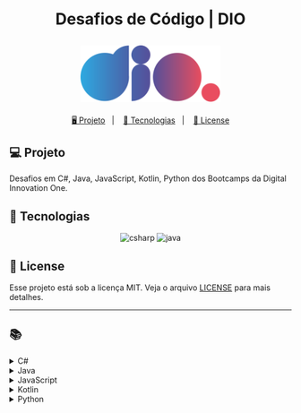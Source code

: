 <h1 align="center">
  Desafios de Código | DIO
</h1>

<h2 align="center">
  <img src="./assets/logo-full.svg" width="250px">
</h2>

<p align="center">
  <a href="#-projeto">🖥️ Projeto</a>&nbsp;&nbsp;&nbsp;|&nbsp;&nbsp;&nbsp;
  <a href="#-tecnologias">🚀 Tecnologias</a>&nbsp;&nbsp;&nbsp;|&nbsp;&nbsp;&nbsp;
  <a href="#-license">📝 License</a>
</p>

## 💻 Projeto

Desafios em C#, Java, JavaScript, Kotlin, Python dos Bootcamps da Digital Innovation One.

## 🚀 Tecnologias


<p align="center">
    <img src="https://img.shields.io/badge/c%23-%23239120.svg?style=for-the-badge&logo=c-sharp&logoColor=white" alt="csharp" tittle="C#">
    <img src="https://img.shields.io/badge/java-%23ED8B00.svg?style=for-the-badge&logo=java&logoColor=white" alt="java" title ="java">
</p>

## 📝 License

Esse projeto está sob a licença MIT. Veja o arquivo [LICENSE](LICENSE) para mais detalhes.

---

## 📚

<!-- C# -->
<details>
<summary><span>C#</span></summary>

| Desafio | Código |
| :-----: | :----: |
| Blobs | [🔗](./csharp/Blobs.cs) |
| Conhecendo a Sintaxe do C# | [🔗](./trainnee-carrefour/Main.cs) |
| Múltiplos de 13 | [🔗](./csharp/MultiplosDe13.cs) |
| Quadrante | [🔗](./csharp/Quadrante.cs) |
</details>

<!-- Java -->
<details>
<summary><span>Java</span></summary>

| Desafio | Código |
| :-----: | :----: |
| Animal | [🔗](./java/Animal.java) |
| Ano Bissexto? | [🔗](./java/AnoBissexto.java) |
| Conta Espaços e Vogais | [🔗](./java/ContaValores.java) |
| Dragão | [🔗](./java/Dragao.java) |
| Fábrica de Carros | [🔗](./java/FabricaDeCarros.java) |
| Fibonacci Fácil | [🔗](./java/FibonacciFacil.java) |
| Imprimindo Positivos e Média | [🔗](./java/ImprimindoValores.java) |
| Loja de Tintas | [🔗](./java/LojaDeTintas.java) |
| Nome na Vertical da Escada | [🔗](./java/NomeVerticalNaEscada.java) |
| Quitanda do Seu Zé | [🔗](./java/QuitandaDoSeuZe.java) |
| Soma de H com N Termos | [🔗](./java/SomaDeValores.java) |
| Taxa de Crescimento | [🔗](./java/TaxaDeCrescimento.java) |
| Taxa de Imposto de Renda | [🔗](./java/TaxaIR.java) |
| Tempo de Download | [🔗](./java/TempoDeDownload.java) |
| Triângulo | [🔗](./java/Triangulo.java) |
| Mesada do Sobrinho | [🔗](./java/MesadaDoSobrinho.java) |
| Download de Pacotes | [🔗](./java/DownloadDePacotes.java) |
| Leitura da Gertrudes | [🔗](./java/LeituradaGertrudes.java) |
| Lojinha de Doces | [🔗](./java/LojinhaDeDoces.java) |
| Industria da Multa | [🔗](./java/IndustriaDaMulta.java) |
| Salvando Músicas | [🔗](./java/SalvandoMusicas.java) |
| Pontos na Carteira | [🔗](./java/PontosNaCarteira.java) |
| Imóveis Disponíveis | [🔗](./java/ImoveisDisponiveis.java) |
| DC Monalds | [🔗](./java/DCMonalds.java) |
| Camarote do Blue Cold Ice Cubes | [🔗](./java/CamaroteDoBlueColdIceCubes.java) |
| Quadrante | [🔗](./java/Quadrante.java) |
| Múltiplos de 13 | [🔗](./java/MultiplosDe13.java) |
| Blobs | [🔗](./java/Blobs.java) |
| Média de idade | [🔗](./java/MediaIdade.java) |
| Qual é o seu turno? | [🔗](./java/QualSeuTurno.java) |
| A fila do banco | [🔗](./java/FilaDoBanco.java) |
| Encotrando o percentual de desconto | [🔗](./java/Percentual.java) |
| Descubra o menor múltiplo | [🔗](./java/MenorNumero.java) |
| Flecha, escudo ou espada | [🔗](./java/FlechaEscudoOuEspada.java) |
| Número feliz | [🔗](./java/NumeroFeliz.java) |
| Quantidade necessária | [🔗](./java/QuantidadeNecessaria.java) |
| Diferença entre dígitos | [🔗](./java/DiferencaEntreDigitos.java) |
| Emboscada do RPG | [🔗](./java/EmboscadaRPG.java) |
| Seus Primeiros Ifs com Java | [🔗](./trainnee-carrefour/Main.java) |
| Multiplicação Simples | [🔗](./java/MultiplicacaoSimples.java) |
| Soma Simples | [🔗](./java/SomaSimples.java) |
| Média 1 | [🔗](./java/Media1.java) |
| Pedra, Papel, Ataque Aéreo | [🔗](./java/PedraPapelAtaqueAereo.java) |
| Entrada e Saída Lendo e Pulando Nomes | [🔗](./java/EntradaSaidaLendoEPulandoNomes.java) |
| Mjölnir | [🔗](./java/Mjolnir.java) |
| Os números são iguais? | [🔗](./java/OsNumerosSaoIguais.java) |
| Somando múltiplos | [🔗](./java/SomandoMultiplos.java) |
| Uma chamada recursiva | [🔗](./java/ChamadaRecursiva.java) |
| FizzBuzz | [🔗](./java/FizzBuzz.java) |
| Busca Sequencial | [🔗](./java/BuscaSequencial.java) |
| Checagem de palíndromo | [🔗](./java/ChecagemDePalindromos.java) |
| Validação de Parênteses | [🔗](./java/ValidacaoDeParenteses.java) |
| Classificando Matrizes | [🔗](./java/ClassificandoMatrizes.java) |
| Fatorial Desajeitado  | [🔗](./java/FatorialDesajeitado.java) |
| Arrays Pares | [🔗](./java/ArraysPares.java) |
| Cálculo Simples | [🔗](./java/CalculoSimples.java) |
| Preenchimento de Vetor II | [🔗](./java/PreenchimentoDeVetor.java) |
| Reduzindo um número a zero | [🔗](./java/ReduzindoNumeroAZero.java) |
| Robô | [🔗](./java/Robo.java) |
| Contando números pares | [🔗](./java/ContandoNumerosPares.java) |
</details>

<!-- JavaScript -->
<details>
<summary><span>JavaScript</span></summary>

| Desafio | Código |
| :-----: | :----: |
| Batmain | [🔗](./js/Batmain.js) |
| Busca Sequencial | [🔗](./js/BuscaSequencial.js) |
| Cálculo Salarial | [🔗](./js/CalculoSalarial.js) |
| Calculando o Perímetro de um Triângulo Equilátero | [🔗](./js/TrianguloEquilatero.js) |
| Checagem de Palíndromos | [🔗](./js/ChecagemPalindromos.js) |
| Conta Espaços e Vogais | [🔗](./js/ContaEspacoVogais.js) |
| Coxinha de Bueno | [🔗](./js/CoxinhaDoBueno.js) |
| Data por Extenso | [🔗](./js/DataPorExtenso.js) |
| Deu a louca no gerente | [🔗](./js/LoucaNoGerente.js) |
| Duplicando zeros | [🔗](./js/DuplicandoZeros.js) |
| Encontrando o Percentual de Desconto | [🔗](./js/PercentualDesconto.js) |
| Fatorial Desajeitado | [🔗](./js/FatorialDesajeitado.js) |
| FizzBuzz | [🔗](./js/FizzBuzz.js) |
| Frota de Táxi | [🔗](./js/FrotaDeTaxi.js) |
| Funções na Prática em JavaScript | [🔗](./trainnee-carrefour/Main.js) |
| Idade em Dias | [🔗](./js/IdadeEmDias.js) |
| Inteiro ou Decimal? | [🔗](./js/InteiroOuDecimal.js) |
| Maior Valor Par e Menor Valor Ímpar | [🔗](./js/MaiorValorParMenorValorImpar.js) |
| Matriz Par e Impar | [🔗](./js/) |
| Média Final do Aluno | [🔗](./js/MediaFinal.js) |
| Mês | [🔗](./js/Mes.js) |
| Numeral romano | [🔗](./js/NumeralRomano.js) |
| Número em vetores | [🔗](./js/NumerosEmVetores.js) |
| Os Números São Iguais | [🔗](./js/NumerosIguais.js) |
| Porcentagem de diferença entre dois números | [🔗](./js/PorcentagemDiferenca.js) |
| Quadrados Perfeitos | [🔗](./js/QuadradosPerfeitos.js) |
| Removendo letras duplicadas | [🔗](./js/RemovendoLetrasDuplicadas.js) |
| Soma de Pares Consecutivos | [🔗](./js/SomaParesConsecutivos.js) |
| Somando Múltiplos | [🔗](./js/SomandoMultiplos.js) |
| Subtraindo o Produto e a Soma de um Número | [🔗](./js/SubtraindoProdutoSomaNumero.js) |
| Tartarugas Ninja | [🔗](./js/TartarugasNinja.js) |
| Triângulo de Moedas | [🔗](./js/TrianguloDeMoedas.js) |
| Uma Chamada Recursiva | [🔗](./js/UmaChamadaRecursiva.js) |
| Validação de Parênteses | [🔗](./js) |
| Visita na Feira | [🔗](./js/VisitaNaFeira.js) |
</details>

<!-- Kotlin -->
<details>
<summary><span>Kotlin</span></summary>

| Desafio | Código |
| :-----: | :----: |
| Data por Extenso | [🔗](./kotlin/DataPorExtenso.kt) |
| Numeral Romano | [🔗](./kotlin/NumeralRomano.kt) |
| Simplificando a Orientação a Objetos com Kotlin | [🔗](./trainnee-carrefour/Main.kt) |
| Taxa de Crescimento | [🔗](./kotlin/TaxaCrescimento.kt) |
</details>

<!-- Python -->
<details>
<summary><span>Python</span></summary>

| Desafio | Código |
| :-----: | :----: |
| Meu Primeiro Código Python | [🔗](./trainnee-carrefour/Main.py) |
</details>
